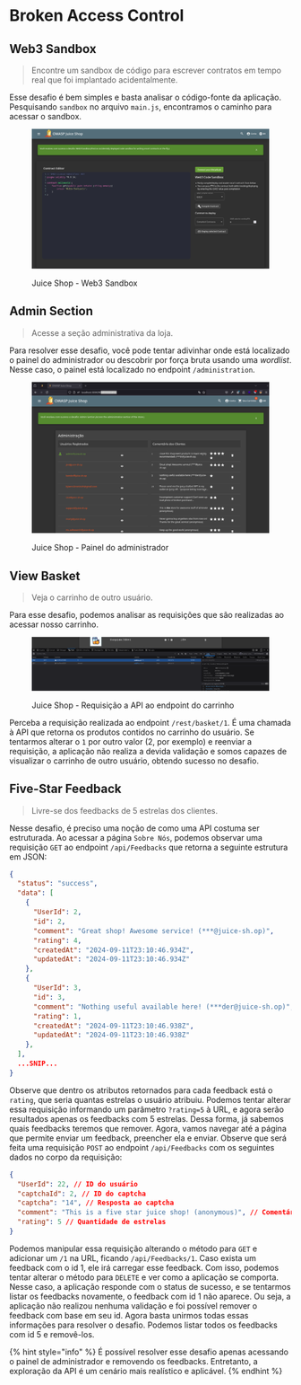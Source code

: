 # Broken Access Control

## Web3 Sandbox

> Encontre um sandbox de código para escrever contratos em tempo real que foi implantado acidentalmente.

Esse desafio é bem simples e basta analisar o código-fonte da aplicação. Pesquisando `sandbox` no arquivo `main.js`, encontramos o caminho para acessar o sandbox.

<figure><img src="../../.gitbook/assets/ctfjuice_shopbacweb3_sandbox.png" alt=""><figcaption><p>Juice Shop - Web3 Sandbox</p></figcaption></figure>

## Admin Section

> Acesse a seção administrativa da loja.

Para resolver esse desafio, você pode tentar adivinhar onde está localizado o painel do administrador ou descobrir por força bruta usando uma _wordlist_. Nesse caso, o painel está localizado no endpoint `/administration`.

<figure><img src="../../.gitbook/assets/ctfjuice_shopbacadmin_dashboard.png" alt=""><figcaption><p>Juice Shop - Painel do administrador</p></figcaption></figure>

## View Basket

> Veja o carrinho de outro usuário.

Para esse desafio, podemos analisar as requisições que são realizadas ao acessar nosso carrinho.

<figure><img src="../../.gitbook/assets/ctfjuice_shopbacbasket_api_endpoint.png" alt=""><figcaption><p>Juice Shop - Requisição a API ao endpoint do carrinho</p></figcaption></figure>

Perceba a requisição realizada ao endpoint `/rest/basket/1`. É uma chamada à API que retorna os produtos contidos no carrinho do usuário. Se tentarmos alterar o `1` por outro valor (2, por exemplo) e reenviar a requisição, a aplicação não realiza a devida validação e somos capazes de visualizar o carrinho de outro usuário, obtendo sucesso no desafio.

## Five-Star Feedback

> Livre-se dos feedbacks de 5 estrelas dos clientes.

Nesse desafio, é preciso uma noção de como uma API costuma ser estruturada. Ao acessar a página `Sobre Nós`, podemos observar uma requisição `GET` ao endpoint `/api/Feedbacks` que retorna a seguinte estrutura em JSON:

```json
{
  "status": "success",
  "data": [
    {
      "UserId": 2,
      "id": 2,
      "comment": "Great shop! Awesome service! (***@juice-sh.op)",
      "rating": 4,
      "createdAt": "2024-09-11T23:10:46.934Z",
      "updatedAt": "2024-09-11T23:10:46.934Z"
    },
    {
      "UserId": 3,
      "id": 3,
      "comment": "Nothing useful available here! (***der@juice-sh.op)",
      "rating": 1,
      "createdAt": "2024-09-11T23:10:46.938Z",
      "updatedAt": "2024-09-11T23:10:46.938Z"
    },
  ],
  ...SNIP...
}
```

Observe que dentro os atributos retornados para cada feedback está o `rating`, que seria quantas estrelas o usuário atribuiu. Podemos tentar alterar essa requisição informando um parâmetro `?rating=5` à URL, e agora serão resultados apenas os feedbacks com 5 estrelas. Dessa forma, já sabemos quais feedbacks teremos que remover. Agora, vamos navegar até a página que permite enviar um feedback, preencher ela e enviar. Observe que será feita uma requisição `POST` ao endpoint `/api/Feedbacks` com os seguintes dados no corpo da requisição:

```json
{
  "UserId": 22, // ID do usuário
  "captchaId": 2, // ID do captcha
  "captcha": "14", // Resposta ao captcha
  "comment": "This is a five star juice shop! (anonymous)", // Comentário
  "rating": 5 // Quantidade de estrelas
}
```

Podemos manipular essa requisição alterando o método para `GET` e adicionar um `/1` na URL, ficando `/api/Feedbacks/1`. Caso exista um feedback com o id 1, ele irá carregar esse feedback. Com isso, podemos tentar alterar o método para `DELETE` e ver como a aplicação se comporta. Nesse caso, a aplicação responde com o status de sucesso, e se tentarmos listar os feedbacks novamente, o feedback com id 1 não aparece. Ou seja, a aplicação não realizou nenhuma validação e foi possível remover o feedback com base em seu id. Agora basta unirmos todas essas informações para resolver o desafio. Podemos listar todos os feedbacks com id 5 e removê-los.

{% hint style="info" %}
É possível resolver esse desafio apenas acessando o painel de administrador e removendo os feedbacks. Entretanto, a exploração da API é um cenário mais realístico e aplicável.
{% endhint %}
